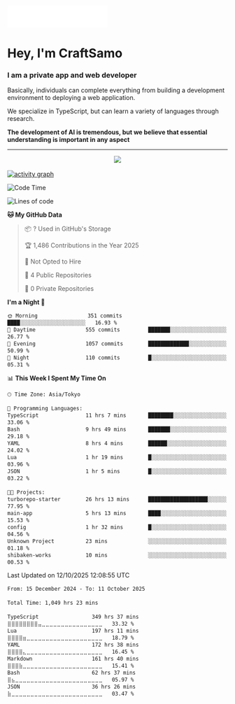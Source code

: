 <img src="images/header.svg"></img>

# Hey, I'm CraftSamo

### I am a private app and web developer

Basically, individuals can complete everything from building a development
environment to deploying a web application.

We specialize in TypeScript, but can learn a variety of languages through
research.

**The development of AI is tremendous, but we believe that essential
understanding is important in any aspect**

---

<p align="center">
  <img alig src="https://github-profile-trophy.vercel.app/?username=craftsamo&theme=onedark&column=-1" />
</p>

[![activity graph](https://github-readme-activity-graph.vercel.app/graph?username=craftsamo&theme=github-dark-dimmed&custom_title=Guilyx%20Activity%20Graph&hide_border=true)](https://github.com/ashutosh00710/github-readme-activity-graph)

<!--START_SECTION:waka-->
![Code Time](http://img.shields.io/badge/Code%20Time-1%2C049%20hrs%2019%20mins-blue)

![Lines of code](https://img.shields.io/badge/From%20Hello%20World%20I%27ve%20Written-600.7%20thousand%20lines%20of%20code-blue)

**🐱 My GitHub Data** 

> 📦 ? Used in GitHub's Storage 
 > 
> 🏆 1,486 Contributions in the Year 2025
 > 
> 🚫 Not Opted to Hire
 > 
> 📜 4 Public Repositories 
 > 
> 🔑 0 Private Repositories 
 > 
**I'm a Night 🦉** 

```text
🌞 Morning                351 commits         ████░░░░░░░░░░░░░░░░░░░░░   16.93 % 
🌆 Daytime                555 commits         ███████░░░░░░░░░░░░░░░░░░   26.77 % 
🌃 Evening                1057 commits        █████████████░░░░░░░░░░░░   50.99 % 
🌙 Night                  110 commits         █░░░░░░░░░░░░░░░░░░░░░░░░   05.31 % 
```


📊 **This Week I Spent My Time On** 

```text
🕑︎ Time Zone: Asia/Tokyo

💬 Programming Languages: 
TypeScript               11 hrs 7 mins       ████████░░░░░░░░░░░░░░░░░   33.06 % 
Bash                     9 hrs 49 mins       ███████░░░░░░░░░░░░░░░░░░   29.18 % 
YAML                     8 hrs 4 mins        ██████░░░░░░░░░░░░░░░░░░░   24.02 % 
Lua                      1 hr 19 mins        █░░░░░░░░░░░░░░░░░░░░░░░░   03.96 % 
JSON                     1 hr 5 mins         █░░░░░░░░░░░░░░░░░░░░░░░░   03.22 % 

🐱‍💻 Projects: 
turborepo-starter        26 hrs 13 mins      ███████████████████░░░░░░   77.95 % 
main-app                 5 hrs 13 mins       ████░░░░░░░░░░░░░░░░░░░░░   15.53 % 
config                   1 hr 32 mins        █░░░░░░░░░░░░░░░░░░░░░░░░   04.56 % 
Unknown Project          23 mins             ░░░░░░░░░░░░░░░░░░░░░░░░░   01.18 % 
shibaken-works           10 mins             ░░░░░░░░░░░░░░░░░░░░░░░░░   00.53 % 
```


 Last Updated on 12/10/2025 12:08:55 UTC
<!--END_SECTION:waka-->

<!--START_SECTION:waka-simple-->

```text
From: 15 December 2024 - To: 11 October 2025

Total Time: 1,049 hrs 23 mins

TypeScript                 349 hrs 37 mins ⣿⣿⣿⣿⣿⣿⣿⣿⣤⣀⣀⣀⣀⣀⣀⣀⣀⣀⣀⣀⣀⣀⣀⣀⣀   33.32 %
Lua                        197 hrs 11 mins ⣿⣿⣿⣿⣶⣀⣀⣀⣀⣀⣀⣀⣀⣀⣀⣀⣀⣀⣀⣀⣀⣀⣀⣀⣀   18.79 %
YAML                       172 hrs 38 mins ⣿⣿⣿⣿⣄⣀⣀⣀⣀⣀⣀⣀⣀⣀⣀⣀⣀⣀⣀⣀⣀⣀⣀⣀⣀   16.45 %
Markdown                   161 hrs 40 mins ⣿⣿⣿⣷⣀⣀⣀⣀⣀⣀⣀⣀⣀⣀⣀⣀⣀⣀⣀⣀⣀⣀⣀⣀⣀   15.41 %
Bash                       62 hrs 37 mins  ⣿⣦⣀⣀⣀⣀⣀⣀⣀⣀⣀⣀⣀⣀⣀⣀⣀⣀⣀⣀⣀⣀⣀⣀⣀   05.97 %
JSON                       36 hrs 26 mins  ⣷⣀⣀⣀⣀⣀⣀⣀⣀⣀⣀⣀⣀⣀⣀⣀⣀⣀⣀⣀⣀⣀⣀⣀⣀   03.47 %
```

<!--END_SECTION:waka-simple-->
